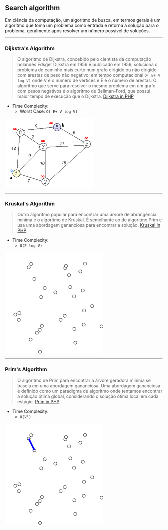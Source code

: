## Search algorithm

Em ciência da computação, um algoritmo de busca, em termos gerais é um algoritmo que toma um problema como entrada e
retorna a solução para o problema, geralmente após resolver um número possível de soluções.

----

### Dijkstra's Algorithm

> O algoritmo de Dijkstra, concebido pelo cientista da computação holandês Edsger Dijkstra em 1956 e publicado em 1959,
> soluciona o problema do caminho mais curto num grafo dirigido ou não dirigido com arestas de peso não negativo,
> em tempo computacional `O( E+ V log V)` onde V é o número de vértices e E é o número de arestas. O algoritmo que serve
> para resolver o mesmo problema em um grafo com pesos negativos é o algoritmo de Bellman-Ford, que possui maior tempo
> de execução que o Dijkstra.
> [Dijkstra in PHP](https://github.com/JoseMateusCamargo/php/blob/main/search-algorithm/Dijkstra.php)

* Time Complexity:
    * Worst Case: `O( E+ V log V)`

![Alt text](img/Dijkstra.gif?raw=true "Dijkstra")

---

### Kruskal's Algorithm

> Outro algoritmo popular para encontrar uma árvore de abrangência mínima é o algoritmo de Kruskal.
> É semelhante ao de algoritmo Prim e usa uma abordagem gananciosa para encontrar a solução.
> [Kruskal in PHP](https://github.com/JoseMateusCamargo/php/blob/main/search-algorithm/Kruskals.php)

* Time Complexity:
    * `O(E log V)`

![Alt text](img/Kruskal.gif?raw=true "Kruskal")

----

### Prim's Algorithm

> O algoritmo de Prim para encontrar a árvore geradora mínima se baseia em uma abordagem gananciosa. Uma abordagem
> gananciosa é definido como um paradigma de algoritmo onde tentamos encontrar a solução ótima global, considerando o
> solução ótima local em cada estágio.
> [Prim in PHP](https://github.com/JoseMateusCamargo/php/blob/main/search-algorithm/Prim.php)

* Time Complexity:
    * `O(V²)`

![Alt text](img/Prim.gif?raw=true "Prim")